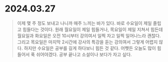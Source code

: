 # 2024.03.27
> 이제 몇 주 정도 보내고 나니까 매주 느끼는 바가 있다.
> 바로 수요일이 제일 졸립고 힘들다는 것이다.
> 원래 월요일이 제일 힘들거나, 목요일이 제일 지쳐서 힘든데 월요일과 화요일은 오전 10시부터 강의여서 일찍 자고 일찍 일어나느라 괜찮다.
> 그리고 목요일은 마지막 2시간에 강사의 특강을 듣는 강의여서 그렇게 어렵지 않다.
> 하지만 수요일은 공부를 길게 하다보니 힘든 것 같다.
> 어쨋든 오늘도 많이 힘들어서 푹 쉬어야겠다.
> 공부 끝나고 소설이나 보다가 자고 싶다.
